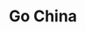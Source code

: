 ---
layout: leftnav-page-content
title: Go China
permalink: /china/go/
breadcrumb: Go China
collection_name: china
---